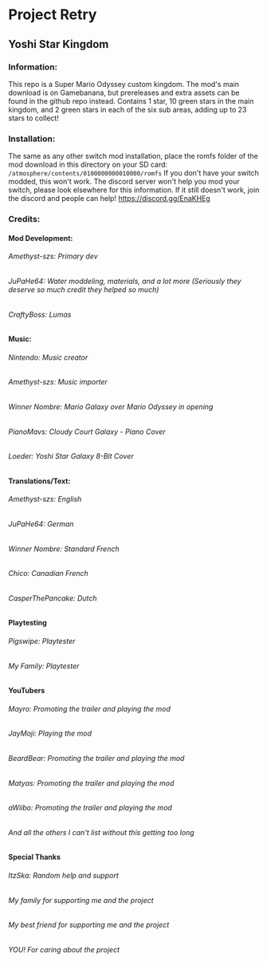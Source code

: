 # Project Retry
## Yoshi Star Kingdom

### Information:
This repo is a Super Mario Odyssey custom kingdom. The mod's main download is on Gamebanana, but prereleases and extra assets can be found in the github repo instead. Contains 1 star, 10 green stars in the main kingdom, and 2 green stars in each of the six sub areas, adding up to 23 stars to collect!

### Installation:
The same as any other switch mod installation, place the romfs folder of the mod download in this directory on your SD card: ```/atmosphere/contents/0100000000010000/romfs```
If you don't have your switch modded, this won't work. The discord server won't help you mod your switch, please look elsewhere for this information. If it still doesn't work, join the discord and people can help! https://discord.gg/EnaKHEg

### Credits:

#### Mod Development:
###### Amethyst-szs: Primary dev
###### JuPaHe64: Water moddeling, materials, and a lot more (Seriously they deserve so much credit they helped so much)
###### CraftyBoss: Lumas

#### Music:
###### Nintendo: Music creator
###### Amethyst-szs: Music importer
###### Winner Nombre: Mario Galaxy over Mario Odyssey in opening
###### PianoMavs: Cloudy Court Galaxy - Piano Cover
###### Loeder: Yoshi Star Galaxy 8-Bit Cover

#### Translations/Text:
###### Amethyst-szs: English
###### JuPaHe64: German
###### Winner Nombre: Standard French
###### Chico: Canadian French
###### CasperThePancake: Dutch

#### Playtesting
###### Pigswipe: Playtester
###### My Family: Playtester

#### YouTubers
###### Mayro: Promoting the trailer and playing the mod
###### JayMoji: Playing the mod
###### BeardBear: Promoting the trailer and playing the mod
###### Matyas: Promoting the trailer and playing the mod
###### aWiibo: Promoting the trailer and playing the mod
###### And all the others I can't list without this getting too long

#### Special Thanks
###### ItzSka: Random help and support
###### My family for supporting me and the project
###### My best friend for supporting me and the project
###### YOU! For caring about the project
